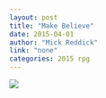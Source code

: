 ```yaml
---
layout: post
title: "Make Believe"
date: 2015-04-01
author: "Mick Reddick"
link: "none"
categories: 2015 rpg
---
```

![]({{site.url}}/2015images/MakeBelieve.jpg)
